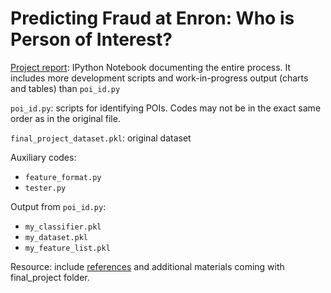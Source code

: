 # Predicting Fraud at Enron: Who is Person of Interest?

[Project report](https://github.com/LiChangNY/Eron_Fraud/blob/master/Project%20report.ipynb): IPython Notebook documenting the entire process. It includes more  development scripts and work-in-progress output (charts and tables) than `poi_id.py`

`poi_id.py`: scripts for identifying POIs. Codes may not be in the exact same order as in the original file.

`final_project_dataset.pkl`: original dataset

Auxiliary codes: 
- `feature_format.py`
- `tester.py`

Output from `poi_id.py`: 
- `my_classifier.pkl`
- `my_dataset.pkl`
- `my_feature_list.pkl`

Resource: include [references](https://github.com/LiChangNY/Eron_Fraud/blob/master/resources/Reference.txt) and additional materials coming with final_project folder. 
